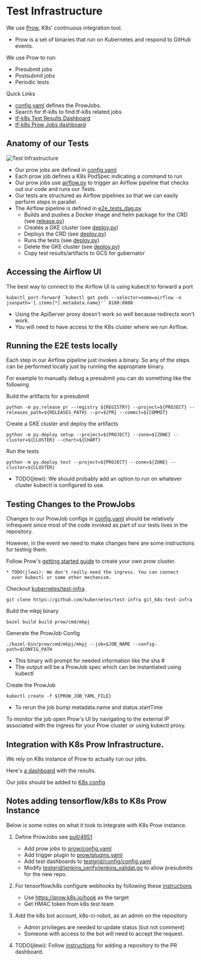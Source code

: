 # Test Infrastructure

We use [Prow](https://github.com/kubernetes/test-infra/tree/master/prow),
K8s' continuous integration tool.

  * Prow is a set of binaries that run on Kubernetes and respond to
GitHub events.

We use Prow to run:

  * Presubmit jobs
  * Postsubmit jobs
  * Periodic tests

Quick Links
 * [config.yaml](https://github.com/kubernetes/test-infra/blob/master/prow/config.yaml)
defines the ProwJobs.
  * Search for tf-k8s to find tf-k8s related jobs
 * [tf-k8s Test Results Dashboard](https://k8s-testgrid.appspot.com/sig-big-data)
 * [tf-k8s Prow Jobs dashboard](https://prow.k8s.io/?repo=tensorflow%2Fk8s)

## Anatomy of our Tests

![Test Infrastructure](test_infrastructure.png)
* Our prow jobs are defined in [config.yaml](https://github.com/kubernetes/test-infra/blob/master/prow/config.yaml)
* Each prow job defines a K8s PodSpec indicating a command to run
* Our prow jobs use [airflow.py](https://github.com/tensorflow/k8s/blob/master/py/airflow.py) to trigger an Airflow pipeline that checks out our code
  and runs our Tests.
* Our tests are structured as Airflow pipelines so that we can easily perform steps in parallel.
* The Airflow pipeline is defined in [e2e_tests_dag.py](airflow/dags/e2e_tests_dag.py)
    * Builds and pushes a Docker image and helm package for the CRD (see [release.py](https://github.com/tensorflow/k8s/blob/master/py/release.py))
    * Creates a GKE cluster (see [deploy.py](https://github.com/tensorflow/k8s/blob/master/py/deploy.py))
    * Deploys the CRD (see [deploy.py](https://github.com/tensorflow/k8s/blob/master/py/deploy.py))
    * Runs the tests (see [deploy.py](https://github.com/tensorflow/k8s/blob/master/py/deploy.py))
    * Delete the GKE cluster (see [deploy.py](https://github.com/tensorflow/k8s/blob/master/py/deploy.py))
    * Copy test results/artifacts to GCS for gubernator


## Accessing the Airflow UI

The best way to connect to the Airflow UI is using kubectl to forward a port

```
kubectl port-forward `kubectl get pods --selector=name=airflow -o jsonpath='{.items[*].metadata.name}'` 8180:8080
```

  * Using the ApiServer proxy doesn't work so well because redirects won't work.
  * You will need to have access to the K8s cluster where we run Airflow.

## Running the E2E tests locally

Each step in our Airflow pipeline just invokes a binary. So any of the steps can be performed locally just
by running the appropriate binary.

For example to manually debug a presubmit you can do something like the following

Build the artifacts for a presubmit

```
python -m py.release pr --registry ${REGISTRY} --project=${PROJECT} --releases_path=${RELEASES_PATH} --pr=${PR} --commit=${COMMIT}

```

Create a GKE cluster and deploy the artifacts

```
python -m py.deploy setup --project=${PROJECT} --zone=${ZONE} --cluster=${CLUSTER} --chart=${CHART}

```  

Run the tests

```
python -m py.deploy test --project=${PROJECT} --zone=${ZONE} --cluster=${CLUSTER}
```  
  * TODO(jlewi): We should probably add an option to run on whatever cluster kubectl is configured to use.

## Testing Changes to the ProwJobs

Changes to our ProwJob configs in [config.yaml](https://github.com/kubernetes/test-infra/blob/master/prow/config.yaml)
should be relatively infrequent since most of the code invoked
as part of our tests lives in the repository.

However, in the event we need to make changes here are some instructions
for testing them.

Follow Prow's
[getting started guide](https://github.com/kubernetes/test-infra/blob/master/prow/getting_started.md)
to create your own prow cluster.

    * TODO(jlewi): We don't really need the ingress. You can connect
      over kubectl or some other mechanism.

Checkout [kubernetes/test-infra](https://github.com/kubernetes/test-infra).

```
git clone https://github.com/kubernetes/test-infra git_k8s-test-infra
```

Build the mkpj binary

```
bazel build build prow/cmd/mkpj
```

Generate the ProwJob Config

```
./bazel-bin/prow/cmd/mkpj/mkpj --job=$JOB_NAME --config-path=$CONFIG_PATH
```
  * This binary will prompt for needed information like the sha #
  * The output will be a ProwJob spec which can be instantiated using
       kubectl

Create the ProwJob

```
kubectl create -f ${PROW_JOB_YAML_FILE}
```

  * To rerun the job bump metadata.name and status.startTime

To monitor the job open Prow's UI by navigating to the external IP
associated with the ingress for your Prow cluster or using
kubectl proxy.

## Integration with K8s Prow Infrastructure.

We rely on K8s instance of Prow to actually run our jobs.

Here's [a dashboard](https://k8s-testgrid.appspot.com/sig-big-data) with
the results.

Our jobs should be added to
[K8s config](https://github.com/kubernetes/test-infra/blob/master/prow/config.yaml)

## Notes adding tensorflow/k8s to K8s Prow Instance

Below is some notes on what it took to integrate with K8s Prow instance.

1. Define ProwJobs see [pull/4951](https://github.com/kubernetes/test-infra/pull/4951)

    * Add prow jobs to [prow/config.yaml](https://github.com/kubernetes/test-infra/pull/4951/files#diff-406185368ba7839d1459d3d51424f104)
    * Add trigger plugin to [prow/plugins.yaml](https://github.com/kubernetes/test-infra/pull/4951/files#diff-ae83e55ccb05896d5229df577d34255d)
    * Add test dashboards to [testgrid/config/config.yaml](https://github.com/kubernetes/test-infra/pull/4951/files#diff-49f154cd90facc43fda49a99885e6d17)
    * Modify [testgrid/jenkins_verify/jenkins_validat.go](https://github.com/kubernetes/test-infra/pull/4951/files#diff-7fb4731a02dd681bbd0daada8dd2f908)
       to allow presubmits for the new repo.
1. For tensorflow/k8s configure webhooks by following these [instructions](https://github.com/kubernetes/test-infra/blob/master/prow/getting_started.md#add-the-webhook-to-github)
    * Use https://prow.k8s.io/hook as the target
    * Get HMAC token from k8s test team
1. Add the k8s bot account, k8s-ci-robot, as an admin on the repository
    * Admin privileges are needed to update status (but not comment)
    * Someone with access to the bot will need to accept the request.
1. TODO(jlewi): Follow [instructions](https://github.com/kubernetes/test-infra/tree/master/gubernator#adding-a-repository-to-the-pr-dashboard) for adding a repository to the PR
   dashboard.